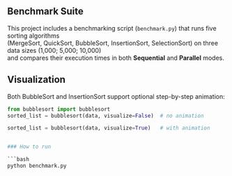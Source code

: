 ## Benchmark Suite

This project includes a benchmarking script (`benchmark.py`) that runs five sorting algorithms  
(MergeSort, QuickSort, BubbleSort, InsertionSort, SelectionSort) on three data sizes (1,000; 5,000; 10,000)  
and compares their execution times in both **Sequential** and **Parallel** modes.


## Visualization

Both BubbleSort and InsertionSort support optional step-by-step animation:

```python
from bubblesort import bubblesort
sorted_list = bubblesort(data, visualize=False)  # no animation

sorted_list = bubblesort(data, visualize=True)   # with animation


### How to run

```bash
python benchmark.py
